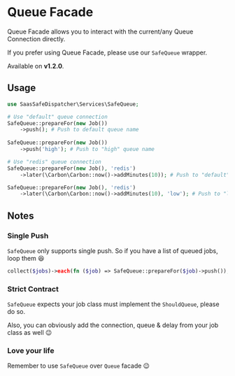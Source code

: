 # Queue Facade

Queue Facade allows you to interact with the current/any Queue Connection directly.

If you prefer using Queue Facade, please use our `SafeQueue` wrapper.

Available on **v1.2.0**.

## Usage

```php
use SaasSafeDispatcher\Services\SafeQueue;

# Use "default" queue connection
SafeQueue::prepareFor(new Job())
    ->push(); # Push to default queue name
    
SafeQueue::prepareFor(new Job())
    ->push('high'); # Push to "high" queue name

# Use "redis" queue connection
SafeQueue::prepareFor(new Job(), 'redis')
    ->later(\Carbon\Carbon::now()->addMinutes(10)); # Push to "default" queue name

SafeQueue::prepareFor(new Job(), 'redis')
    ->later(\Carbon\Carbon::now()->addMinutes(10), 'low'); # Push to "low" queue name
```

## Notes

### Single Push
`SafeQueue` only supports single push. So if you have a list of queued jobs, loop them 😆

```php
collect($jobs)->each(fn ($job) => SafeQueue::prepareFor($job)->push());
```

### Strict Contract

`SafeQueue` expects your job class must implement the `ShouldQueue`, please do so.

Also, you can obviously add the connection, queue & delay from your job class as well 😉

### Love your life

Remember to use `SafeQueue` over `Queue` facade 😉
